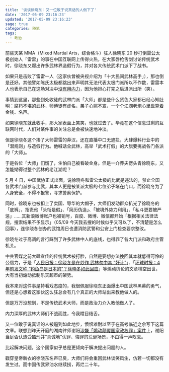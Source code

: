 ```yaml
---
title: '谈谈徐晓东：又一位敢于说真话的人倒下了'
date: '2017-05-09 23:16:23'
updated: '2017-05-09 23:16:23'
sage: true
categories: 随笔
tags:
  - 政治
---
```


前些天某 MMA（Mixed Martial Arts，综合格斗）狂人徐晓东 20 秒打倒雷公太极创始人「雷雷」的事在中国互联网上传得火热，在大家唇枪舌剑讨论传统武术时，徐晓东又爆出许多武林界造假行为，并对各大传统武术门派下了战书。

如果只是击败了雷雷一人（这家伙曾被央视介绍为「十大民间武林高手」），那也倒是还好。其他譬如陈氏太极都跳出来声明其无法代表太极门派所以不作数，雷雷本人也表示自己在这场对决中[没有用内力](http://qiwen.lu/33959.html)，因为他担心打完之后进派出所（笑）。

事情到这里，那些到处收徒的武林门派「大师」都是些什么货色大家都已经心知肚明：腐朽不堪的武林，师傅徒有虚名，弟子心照不宣，一个个江湖老炮心里盘算着金钱、名声。

如果徐晓东就此收手，那大家表面上笑笑，也就过去了。毕竟在这个信息过剩的互联网时代，人们对某件事的关注总是会被快速地冲淡。

但是徐晓冬这个揍了大师雷雷的莽汉，还在直播中口无遮拦，大肆爆料行业中的「潜规则」与造假行为。他喊话全武林，高举「武术打假」的大旗要挑战各门各派的「大师」。

于是各位「大师」们慌了，生怕自己被看破金身。但是一介莽夫愣头青徐晓东，又怎能拗得过整个武林的老江湖呢？

<!--more-->

5 月 4 日，中国武协正式出面，说徐晓冬和雷公太极的比武是违法的，禁止全国各武术门派参与比武，其本人更是被某派太极的七位弟子堵在门口，而徐晓冬为了人身安全，不得不报警，寻求警察保护。

同时，徐晓东也被扣上了卖国、辱华的大帽子，大师们发动群众扒光了徐晓冬的「底裤」，指责他「头衔是假」、「简历伪造」、「被境外势力利用」、「私斗更要被严惩」……其新浪微博账户也被销号，百度、微博、微信都开始「根据相关法律法规，搜索结果不予显示」（05/09 今天我去搜的时候似乎又可以了，不清楚是怎么回事），连徐晓冬创办的武馆周日也遭消防武警和公安上门检查要求整改。

徐晓冬过于高调的言行踩到了许多武林中人的底线，也得罪了各大门派和政府主管机关。

中共官媒之前大肆宣传的传统武术被打脸，自然是要想办法挽回其本就低得可怜的公信力，于是「[人民日报：徐晓冬是在炒作 武林勿中其 "奸计"](http://sports.qq.com/a/20170503/051360.htm)」、「[环球时报：4 年前发文称 “钓鱼岛是日本的”？徐晓冬如此回应](http://xw.qq.com/news/20170504030921/NEW2017050403092104)」等煽动舆论的文章横空出世，大有当初煽动抵制乐天超市的架势。

我本来对这件事是持看戏态度的，我很佩服徐晓东正面爆出中国武林黑幕的勇气，但还是心想着这家伙这么狂总会有几个真正的大师站出来教他做人的。

但是万万没想到，不是传统武术大师，而是政治力介入教他做人了。

内力深厚的武林大师们不战而胜，令我瞠目结舌。

又一位敢于说真话的人被逼到如此地步，愤恨难耐以至于在高考临近之余写下这篇文章。联想到昨天开庭的湖南律师谢阳[涉嫌「煽动颠覆国家政权罪」案件](http://chinadigitaltimes.net/chinese/2017/05/%E7%8E%AF%E7%90%83%E6%97%B6%E6%8A%A5-%E6%B9%96%E5%8D%97%E5%BE%8B%E5%B8%88%E8%B0%A2%E9%98%B3%E6%A1%88%E5%BC%80%E5%BA%AD-%E8%B0%A2%E9%98%B3%E5%BD%93%E5%BA%AD%E5%90%A6%E8%AE%A4%E5%8F%97%E9%85%B7/)上，谢阳当庭否认遭受酷刑并“真诚地”认罪、悔罪的荒诞场景，不由得一声叹息。

比起解决问题，这个国家似乎总是更倾向于解决提出问题的人。

戳穿皇帝新衣的徐晓东名声已臭，大师们将会重回武林谈笑风生，仿若一切都没有发生过。而中国传武界油水继续捞，再烂二十年。
